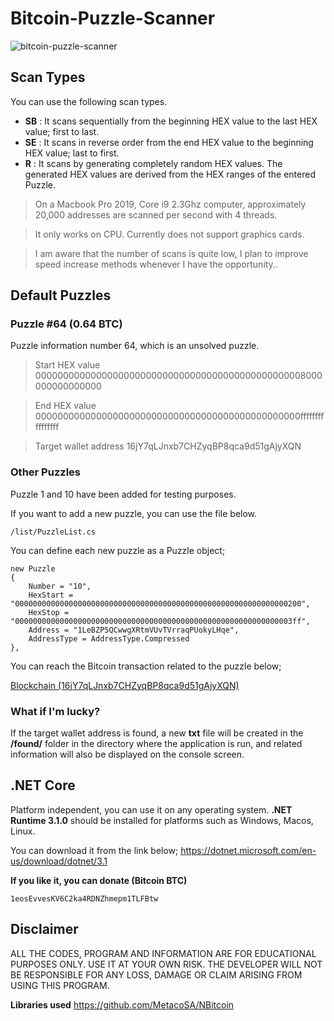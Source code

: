 ﻿# Bitcoin-Puzzle-Scanner

![bitcoin-puzzle-scanner](https://i.ibb.co/v4QmWtL/Ekran-Resmi-2022-01-18-20-15-58.png)

## Scan Types

You can use the following scan types.

- **SB** : It scans sequentially from the beginning HEX value to the last HEX value; first to last.
- **SE** : It scans in reverse order from the end HEX value to the beginning HEX value; last to first.
- **R** : It scans by generating completely random HEX values. The generated HEX values are derived from the HEX ranges of the entered Puzzle.


> On a Macbook Pro 2019, Core i9 2.3Ghz computer, approximately 20,000 addresses are scanned per second with 4 threads. 

> It only works on CPU. Currently does not support graphics cards.

> I am aware that the number of scans is quite low, I plan to improve speed increase methods whenever I have the opportunity..

## Default Puzzles

### Puzzle #64 (0.64 BTC)

Puzzle information number 64, which is an unsolved puzzle.

> Start HEX value
> 0000000000000000000000000000000000000000000000008000000000000000

> End HEX value
> 000000000000000000000000000000000000000000000000ffffffffffffffff

> Target wallet address
> 16jY7qLJnxb7CHZyqBP8qca9d51gAjyXQN

### Other Puzzles

Puzzle 1 and 10 have been added for testing purposes.

If you want to add a new puzzle, you can use the file below.

    /list/PuzzleList.cs

You can define each new puzzle as a Puzzle object;

    new Puzzle
    {
        Number = "10",
        HexStart = "0000000000000000000000000000000000000000000000000000000000000200",
        HexStop = "00000000000000000000000000000000000000000000000000000000000003ff",
        Address = "1LeBZP5QCwwgXRtmVUvTVrraqPUokyLHqe",
        AddressType = AddressType.Compressed
    },

You can reach the Bitcoin transaction related to the puzzle below;

[Blockchain (16jY7qLJnxb7CHZyqBP8qca9d51gAjyXQN)](https://www.blockchain.com/btc/tx/08389f34c98c606322740c0be6a7125d9860bb8d5cb182c02f98461e5fa6cd15)

### What if I'm lucky?
If the target wallet address is found, a new **txt** file will be created in the **/found/** folder in the directory where the application is run, and related information will also be displayed on the console screen.

## .NET Core

Platform independent, you can use it on any operating system. **.NET Runtime 3.1.0** should be installed for platforms such as Windows, Macos, Linux.

You can download it from the link below;
https://dotnet.microsoft.com/en-us/download/dotnet/3.1

**If you like it, you can donate (Bitcoin BTC)**

    1eosEvvesKV6C2ka4RDNZhmepm1TLFBtw

## Disclaimer
ALL THE CODES, PROGRAM AND INFORMATION ARE FOR EDUCATIONAL PURPOSES ONLY. USE IT AT YOUR OWN RISK. THE DEVELOPER WILL NOT BE RESPONSIBLE FOR ANY LOSS, DAMAGE OR CLAIM ARISING FROM USING THIS PROGRAM.

**Libraries used**
https://github.com/MetacoSA/NBitcoin
